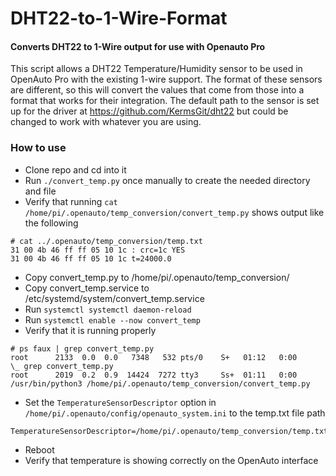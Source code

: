 # DHT22-to-1-Wire-Format
#### Converts DHT22 to 1-Wire output for use with Openauto Pro

This script allows a DHT22 Temperature/Humidity sensor to be used in OpenAuto Pro with the existing 1-wire support.  The format of these sensors are different, so this will convert the values that come from those into a format that works for their integration.  The default path to the sensor is set up for the driver at https://github.com/KermsGit/dht22 but could be changed to work with whatever you are using.

### How to use

- Clone repo and cd into it
- Run ```./convert_temp.py``` once manually to create the needed directory and file
- Verify that running ```cat /home/pi/.openauto/temp_conversion/convert_temp.py``` shows output like the following
```
# cat ../.openauto/temp_conversion/temp.txt 
31 00 4b 46 ff ff 05 10 1c : crc=1c YES
31 00 4b 46 ff ff 05 10 1c t=24000.0
```
- Copy convert_temp.py to /home/pi/.openauto/temp_conversion/
- Copy convert_temp.service to /etc/systemd/system/convert_temp.service
- Run ```systemctl systemctl daemon-reload```
- Run ```systemctl enable --now convert_temp```
- Verify that it is running properly
```
# ps faux | grep convert_temp.py
root      2133  0.0  0.0   7348   532 pts/0    S+   01:12   0:00                          \_ grep convert_temp.py
root      2019  0.2  0.9  14424  7272 tty3     Ss+  01:11   0:00 /usr/bin/python3 /home/pi/.openauto/temp_conversion/convert_temp.py
```
- Set the ```TemperatureSensorDescriptor``` option in ```/home/pi/.openauto/config/openauto_system.ini``` to the temp.txt file path
```
TemperatureSensorDescriptor=/home/pi/.openauto/temp_conversion/temp.txt
```
- Reboot
- Verify that temperature is showing correctly on the OpenAuto interface